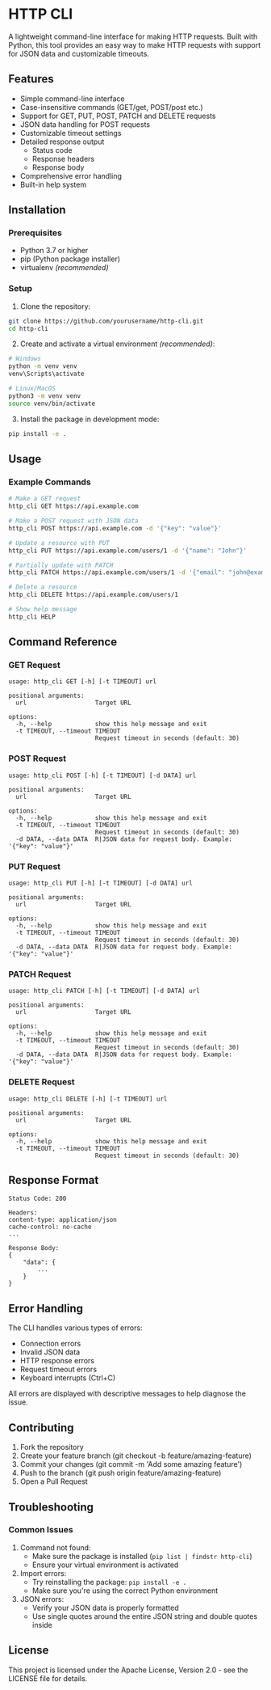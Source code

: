 # HTTP CLI

A lightweight command-line interface for making HTTP requests. Built with Python, 
this tool provides an easy way to make HTTP requests with support for JSON data and customizable timeouts.

## Features

- Simple command-line interface
- Case-insensitive commands (GET/get, POST/post etc.)
- Support for GET, PUT, POST, PATCH and DELETE requests
- JSON data handling for POST requests
- Customizable timeout settings
- Detailed response output
  - Status code
  - Response headers
  - Response body
- Comprehensive error handling
- Built-in help system

## Installation

### Prerequisites

- Python 3.7 or higher
- pip (Python package installer)
- virtualenv *(recommended)*

### Setup

1. Clone the repository:
```bash
git clone https://github.com/yourusername/http-cli.git
cd http-cli
```

2. Create and activate a virtual environment *(recommended)*:
```bash
# Windows
python -m venv venv
venv\Scripts\activate

# Linux/MacOS
python3 -m venv venv
source venv/bin/activate
```

3. Install the package in development mode:

```bash
pip install -e .
```

## Usage

### Example Commands

```bash
# Make a GET request
http_cli GET https://api.example.com

# Make a POST request with JSON data
http_cli POST https://api.example.com -d '{"key": "value"}'

# Update a resource with PUT
http_cli PUT https://api.example.com/users/1 -d '{"name": "John"}'

# Partially update with PATCH
http_cli PATCH https://api.example.com/users/1 -d '{"email": "john@example.com"}'

# Delete a resource
http_cli DELETE https://api.example.com/users/1

# Show help message
http_cli HELP
```

## Command Reference

### GET Request

```
usage: http_cli GET [-h] [-t TIMEOUT] url

positional arguments:
  url                   Target URL

options:
  -h, --help            show this help message and exit
  -t TIMEOUT, --timeout TIMEOUT
                        Request timeout in seconds (default: 30)
```

### POST Request

```
usage: http_cli POST [-h] [-t TIMEOUT] [-d DATA] url

positional arguments:
  url                   Target URL

options:
  -h, --help            show this help message and exit
  -t TIMEOUT, --timeout TIMEOUT
                        Request timeout in seconds (default: 30)
  -d DATA, --data DATA  R|JSON data for request body. Example: '{"key": "value"}'
```

### PUT Request

```
usage: http_cli PUT [-h] [-t TIMEOUT] [-d DATA] url

positional arguments:
  url                   Target URL

options:
  -h, --help            show this help message and exit
  -t TIMEOUT, --timeout TIMEOUT
                        Request timeout in seconds (default: 30)
  -d DATA, --data DATA  R|JSON data for request body. Example: '{"key": "value"}'
```

### PATCH Request

```
usage: http_cli PATCH [-h] [-t TIMEOUT] [-d DATA] url

positional arguments:
  url                   Target URL

options:
  -h, --help            show this help message and exit
  -t TIMEOUT, --timeout TIMEOUT
                        Request timeout in seconds (default: 30)
  -d DATA, --data DATA  R|JSON data for request body. Example: '{"key": "value"}'
```

### DELETE Request
```
usage: http_cli DELETE [-h] [-t TIMEOUT] url

positional arguments:
  url                   Target URL

options:
  -h, --help            show this help message and exit
  -t TIMEOUT, --timeout TIMEOUT
                        Request timeout in seconds (default: 30)
```

## Response Format

```
Status Code: 200

Headers:
content-type: application/json
cache-control: no-cache
...

Response Body:
{
    "data": {
        ...
    }
}
```

## Error Handling

The CLI handles various types of errors:

- Connection errors
- Invalid JSON data
- HTTP response errors
- Request timeout errors
- Keyboard interrupts (Ctrl+C)

All errors are displayed with descriptive messages to help diagnose the issue.

## Contributing 

1. Fork the repository
2. Create your feature branch (git checkout -b feature/amazing-feature)
3. Commit your changes (git commit -m 'Add some amazing feature')
4. Push to the branch (git push origin feature/amazing-feature)
5. Open a Pull Request

## Troubleshooting

### Common Issues

1. Command not found:
   - Make sure the package is installed (```pip list | findstr http-cli```)
   - Ensure your virtual environment is activated
2. Import errors:
   - Try reinstalling the package: ```pip install -e .```
   - Make sure you're using the correct Python environment
3. JSON errors:
   - Verify your JSON data is properly formatted
   - Use single quotes around the entire JSON string and double quotes inside

## License

This project is licensed under the Apache License, Version 2.0 - see the LICENSE file for details.
